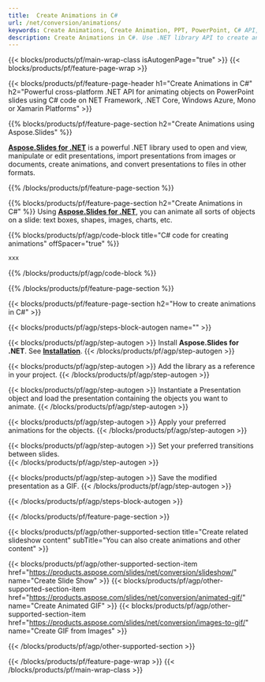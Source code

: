 ```yaml
---
title:  Create Animations in C#
url: /net/conversion/animations/
keywords: Create Animations, Create Animation, PPT, PowerPoint, C# API, .NET Library
description: Create Animations in C#. Use .NET library API to create animations of objects
---
```


{{< blocks/products/pf/main-wrap-class isAutogenPage="true" >}}
{{< blocks/products/pf/feature-page-wrap >}}

{{< blocks/products/pf/feature-page-header h1="Create Animations in C#" h2="Powerful cross-platform .NET API for animating objects on PowerPoint slides using C# code on NET Framework, .NET Core, Windows Azure, Mono or Xamarin Platforms" >}}

{{% blocks/products/pf/feature-page-section h2="Create Animations using Aspose.Slides" %}}

[**Aspose.Slides for .NET**](https://products.aspose.com/slides/net/) is a powerful .NET library used to open and view, manipulate or edit presentations, import presentations from images or documents, create animations, and convert presentations to files in other formats.

{{% /blocks/products/pf/feature-page-section %}}



{{% blocks/products/pf/feature-page-section  h2="Create Animations in C#" %}}
Using [**Aspose.Slides for .NET**](https://products.aspose.com/slides/net/), you can animate all sorts of objects on a slide: text boxes, shapes, images, charts, etc.

{{% blocks/products/pf/agp/code-block title="C# code for creating animations" offSpacer="true" %}}
```cs
xxx
```
{{% /blocks/products/pf/agp/code-block %}}

{{% /blocks/products/pf/feature-page-section %}}




{{< blocks/products/pf/feature-page-section  h2="How to create animations in C#" >}}


{{< blocks/products/pf/agp/steps-block-autogen name="" >}}


{{< blocks/products/pf/agp/step-autogen >}}
Install **Aspose.Slides for .NET**. See [**Installation**](https://docs.aspose.com/slides/net/installation/).
{{< /blocks/products/pf/agp/step-autogen >}}

{{< blocks/products/pf/agp/step-autogen >}}
Add the library as a reference in your project.
{{< /blocks/products/pf/agp/step-autogen >}}

{{< blocks/products/pf/agp/step-autogen >}}
Instantiate a Presentation object and load the presentation containing the objects you want to animate. 
{{< /blocks/products/pf/agp/step-autogen >}}

{{< blocks/products/pf/agp/step-autogen >}}
Apply your preferred animations for the objects. 
{{< /blocks/products/pf/agp/step-autogen >}}

{{< blocks/products/pf/agp/step-autogen >}}
Set your preferred transitions between slides.  
{{< /blocks/products/pf/agp/step-autogen >}}

{{< blocks/products/pf/agp/step-autogen >}}
Save the modified presentation as a GIF. 
{{< /blocks/products/pf/agp/step-autogen >}}





{{< /blocks/products/pf/agp/steps-block-autogen >}}


{{< /blocks/products/pf/feature-page-section >}}





{{< blocks/products/pf/agp/other-supported-section title="Create related slideshow content" subTitle="You can also create animations and other content" >}}

{{< blocks/products/pf/agp/other-supported-section-item href="https://products.aspose.com/slides/net/conversion/slideshow/" name="Create Slide Show" >}}
{{< blocks/products/pf/agp/other-supported-section-item href="https://products.aspose.com/slides/net/conversion/animated-gif/" name="Create Animated GIF" >}}
{{< blocks/products/pf/agp/other-supported-section-item href="https://products.aspose.com/slides/net/conversion/images-to-gif/" name="Create GIF from Images" >}}




{{< /blocks/products/pf/agp/other-supported-section >}}

{{< /blocks/products/pf/feature-page-wrap >}}
{{< /blocks/products/pf/main-wrap-class >}}